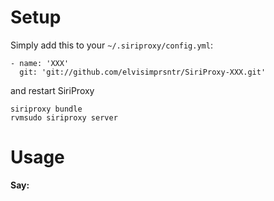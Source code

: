 # Setup

Simply add this to your `~/.siriproxy/config.yml`:

    - name: 'XXX'
      git: 'git://github.com/elvisimprsntr/SiriProxy-XXX.git'

and restart SiriProxy

    siriproxy bundle
    rvmsudo siriproxy server

# Usage
**Say:**  

